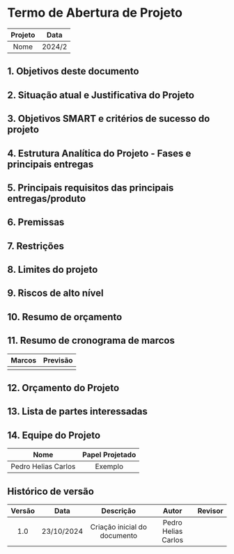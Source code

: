 # Termo de Abertura de Projeto

| Projeto | Data |
| :---: | :---: |
| Nome | 2024/2 |

## 1. Objetivos deste documento

## 2. Situação atual e Justificativa do Projeto

## 3. Objetivos SMART e critérios de sucesso do projeto

## 4. Estrutura Analítica do Projeto - Fases e principais entregas

## 5. Principais requisitos das principais entregas/produto

## 6. Premissas

## 7. Restrições 

## 8. Limites do projeto

## 9. Riscos de alto nível

## 10. Resumo de orçamento

## 11. Resumo de cronograma de marcos

| Marcos | Previsão |
| :---: | :---: |
|  |  |

## 12. Orçamento do Projeto

## 13. Lista de partes interessadas

## 14. Equipe do Projeto

| Nome | Papel Projetado |
| :---: | :---: |
| Pedro Helias Carlos | Exemplo |


## Histórico de versão

| Versão |    Data    |          Descrição           |                            Autor                            |                                  Revisor                                  |
| :----: | :--------: | :--------------------------: | :---------------------------------------------------------: | :-----------------------------------------------------------------------: |
|  1.0   | 23/10/2024 | Criação inicial do documento | Pedro Helias Carlos |  |
